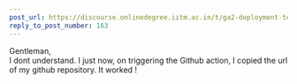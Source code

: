 ```yaml
---
post_url: https://discourse.onlinedegree.iitm.ac.in/t/ga2-deployment-tools-discussion-thread-tds-jan-2025/161120/166
reply_to_post_number: 163
---
```

Gentleman,  
I dont understand. I just now, on triggering the Github action, I copied the url of my github repository. It worked !